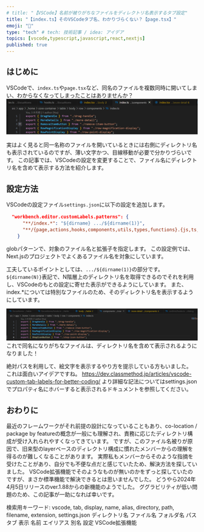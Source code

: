 ```yaml
---
# title: "【VSCode】名前が被りがちなファイルをディレクトリ名表示するタブ設定"
title: "【index.ts】そのVSCodeタブ名、わかりづらくない？【page.tsx】"
emoji: "📁"
type: "tech" # tech: 技術記事 / idea: アイデア
topics: [vscode,typescript,javascript,react,nextjs]
published: true
---
```


## はじめに

VSCodeで、`index.ts`や`page.tsx`など、同名のファイルを複数同時に開いてしまい、わからなくなってしまったことはありませんか？
![alt text](/images/vscode-tab-display-name-alias/image1.png)

実はよく見ると同一名称のファイルを開いているときには右側にディレクトリ名も表示されているのですが、薄い文字かつ、目線移動が必要で分かりづらいです。
この記事では、VSCodeの設定を変更することで、ファイル名にディレクトリ名を含めて表示する方法を紹介します。

## 設定方法

VSCodeの設定ファイル`settings.json`に以下の設定を追加します。

```json
  "workbench.editor.customLabels.patterns": {
      "**/index.*": "${dirname} .../${dirname(1)}",
      "**/{page,actions,hooks,components,utils,types,functions}.{js,ts,jsx,tsx}": "${dirname}/${filename}.${extname} .../${dirname(1)}",
    }
```

globパターンで、対象のファイル名と拡張子を指定します。
この設定例では、Next.jsのプロジェクトでよくあるファイル名を対象にしています。

工夫しているポイントとしては、`.../${dirname(1)}`の部分です。
`${dirname(N)}`表記で、N階層上のディレクトリ名を取得できるのでそれを利用し、VSCodeのもとの設定に寄せた表示ができるようにしています。
また、index.*については特別なファイルのため、そのディレクトリ名を表示するようにしています。

![alt text](/images/vscode-tab-display-name-alias/image2.png)
これで同名になりがちなファイルは、ディレクトリ名を含めて表示されるようになりました！

絶対パスを利用して、絵文字を表示するやり方を提示している方もいました。
これは面白いアイデアですね。
https://dev.classmethod.jp/articles/vscode-custom-tab-labels-for-better-coding/
より詳細な記法についてはsettings.jsonでプロパティ名にホバーすると表示されるドキュメントを参照してください。

## おわりに

最近のフレームワークがそれ前提の設計になっていることもあり、co-location / package by featureの概念が一般にも理解され、責務に応じたディレクトリ構成が受け入れられやすくなってきています。
ですが、このファイル名被りが原因で、旧来型のlayerベースのディレクトリ構成に慣れたメンバーからの理解を得るのが難しくなることがあります。
実際私もメンバーからそのような指摘を受けたことがあり、自分でも不便な点だと感じていたため、解決方法を探していました。
VSCode拡張機能でそのようなものが無いのかをずっと探していたのですが、まさか標準機能で解決できるとは思いませんでした。
どうやら2024年4月5日リリースのver.1.88からの新機能のようでした。
ググラビリティが低い問題のため、この記事が一助になれば幸いです。

検索用キーワード:
vscode, tab, display, name, alias, directory, path, filename, extension, settings.json
ディレクトリ名 ファイル名 フォルダ名 パス タブ 表示 名前 エイリアス 別名 設定 VSCode拡張機能